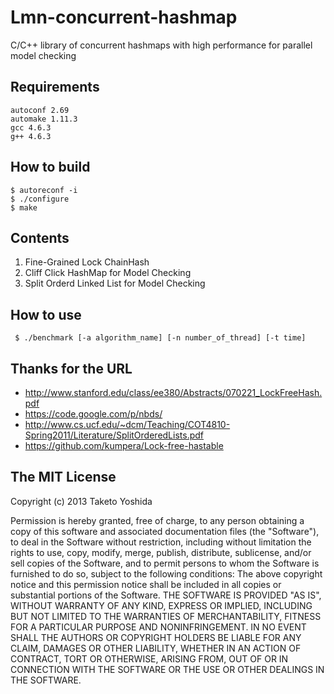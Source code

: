 Lmn-concurrent-hashmap
===========

C/C++ library of concurrent hashmaps with high performance for parallel model checking

## Requirements
    
    autoconf 2.69
    automake 1.11.3
    gcc 4.6.3
    g++ 4.6.3 

## How to build
    
    $ autoreconf -i
    $ ./configure
    $ make

## Contents

1. Fine-Grained Lock ChainHash
2. Cliff Click HashMap for Model Checking
3. Split Orderd Linked List for Model Checking

## How to use
     
     $ ./benchmark [-a algorithm_name] [-n number_of_thread] [-t time]

## Thanks for the URL
- http://www.stanford.edu/class/ee380/Abstracts/070221_LockFreeHash.pdf 
- https://code.google.com/p/nbds/
- http://www.cs.ucf.edu/~dcm/Teaching/COT4810-Spring2011/Literature/SplitOrderedLists.pdf
- https://github.com/kumpera/Lock-free-hastable

## The MIT License

Copyright (c) 2013 Taketo Yoshida

Permission is hereby granted, free of charge, to any person obtaining a copy of this software and associated documentation files (the "Software"), to deal in the Software without restriction, including without limitation the rights to use, copy, modify, merge, publish, distribute, sublicense, and/or sell copies of the Software, and to permit persons to whom the Software is furnished to do so, subject to the following conditions:
The above copyright notice and this permission notice shall be included in all copies or substantial portions of the Software.
THE SOFTWARE IS PROVIDED "AS IS", WITHOUT WARRANTY OF ANY KIND, EXPRESS OR IMPLIED, INCLUDING BUT NOT LIMITED TO THE WARRANTIES OF MERCHANTABILITY, FITNESS FOR A PARTICULAR PURPOSE AND NONINFRINGEMENT. IN NO EVENT SHALL THE AUTHORS OR COPYRIGHT HOLDERS BE LIABLE FOR ANY CLAIM, DAMAGES OR OTHER LIABILITY, WHETHER IN AN ACTION OF CONTRACT, TORT OR OTHERWISE, ARISING FROM, OUT OF OR IN CONNECTION WITH THE SOFTWARE OR THE USE OR OTHER DEALINGS IN THE SOFTWARE.
